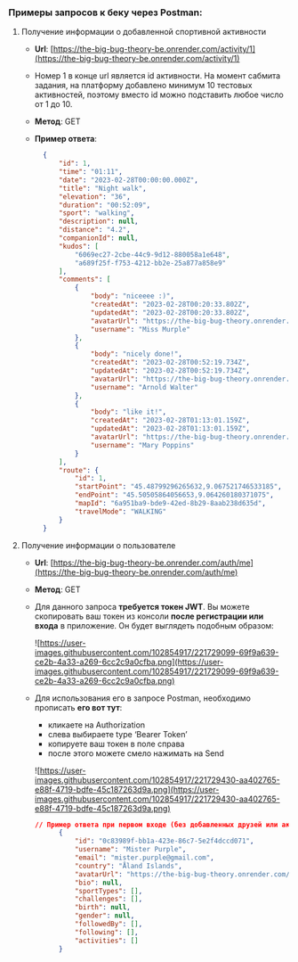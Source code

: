 ### **Примеры запросов** к беку через Postman:

1. Получение информации о добавленной спортивной активности
    - **Url**: [https://the-big-bug-theory-be.onrender.com/activity/1](https://the-big-bug-theory-be.onrender.com/activity/1)
    - Номер 1 в конце url является id активности. На момент сабмита задания, на платформу добавлено минимум 10 тестовых активностей, поэтому вместо id можно подставить любое число от 1 до 10.
    - **Метод**: GET
    - **Пример ответа**:
        
        ```json
          {
          	  "id": 1,
              "time": "01:11",
              "date": "2023-02-28T00:00:00.000Z",
              "title": "Night walk",
              "elevation": "36",
              "duration": "00:52:09",
              "sport": "walking",
              "description": null,
              "distance": "4.2",
              "companionId": null,
              "kudos": [
                  "6069ec27-2cbe-44c9-9d12-880058a1e648",
                  "a689f25f-f753-4212-bb2e-25a877a858e9"
              ],
              "comments": [
                  {
                      "body": "niceeee :)",
                      "createdAt": "2023-02-28T00:20:33.802Z",
                      "updatedAt": "2023-02-28T00:20:33.802Z",
                      "avatarUrl": "https://the-big-bug-theory.onrender.com/assets/images/avatars/avatar3.png",
                      "username": "Miss Murple"
                  },
                  {
                      "body": "nicely done!",
                      "createdAt": "2023-02-28T00:52:19.734Z",
                      "updatedAt": "2023-02-28T00:52:19.734Z",
                      "avatarUrl": "https://the-big-bug-theory.onrender.com/assets/images/avatars/avatar6.png",
                      "username": "Arnold Walter"
                  },
                  {
                      "body": "like it!",
                      "createdAt": "2023-02-28T01:13:01.159Z",
                      "updatedAt": "2023-02-28T01:13:01.159Z",
                      "avatarUrl": "https://the-big-bug-theory.onrender.com/assets/images/avatars/default.png",
                      "username": "Mary Poppins"
                  }
              ],
              "route": {
                  "id": 1,
                  "startPoint": "45.48799296265632,9.067521746533185",
                  "endPoint": "45.50505864056653,9.064260180371075",
                  "mapId": "6a951ba9-bde9-42ed-8b29-8aab238d635d",
                  "travelMode": "WALKING"
              }
          }
        
        ```
        


2. Получение информации о пользователе
    - **Url**: [https://the-big-bug-theory-be.onrender.com/auth/me](https://the-big-bug-theory-be.onrender.com/auth/me)
    - **Метод**: GET
    - Для данного запроса **требуется токен JWT**. Вы можете скопировать ваш токен из консоли **после регистрации или входа** в приложение. Он будет выглядеть подобным образом:
        
        ![https://user-images.githubusercontent.com/102854917/221729099-69f9a639-ce2b-4a33-a269-6cc2c9a0cfba.png](https://user-images.githubusercontent.com/102854917/221729099-69f9a639-ce2b-4a33-a269-6cc2c9a0cfba.png)
        
    - Для использования его в запросе Postman, необходимо прописать **его вот тут**:
        - кликаете на Authorization
        - слева выбираете type ‘Bearer Token’
        - копируете ваш токен в поле справа
        - после этого можете смело нажимать на Send
        
        ![https://user-images.githubusercontent.com/102854917/221729430-aa402765-e88f-4719-bdfe-45c187263d9a.png](https://user-images.githubusercontent.com/102854917/221729430-aa402765-e88f-4719-bdfe-45c187263d9a.png)
        
        ```json
        // Пример ответа при первом входе (без добавленных друзей или активностей)
              {
                  "id": "0c83989f-bb1a-423e-86c7-5e2f4dccd071",
                  "username": "Mister Purple",
                  "email": "mister.purple@gmail.com",
                  "country": "Åland Islands",
                  "avatarUrl": "https://the-big-bug-theory.onrender.com/assets/images/avatars/default.png",
                  "bio": null,
                  "sportTypes": [],
                  "challenges": [],
                  "birth": null,
                  "gender": null,
                  "followedBy": [],
                  "following": [],
                  "activities": []
              }
        ```
